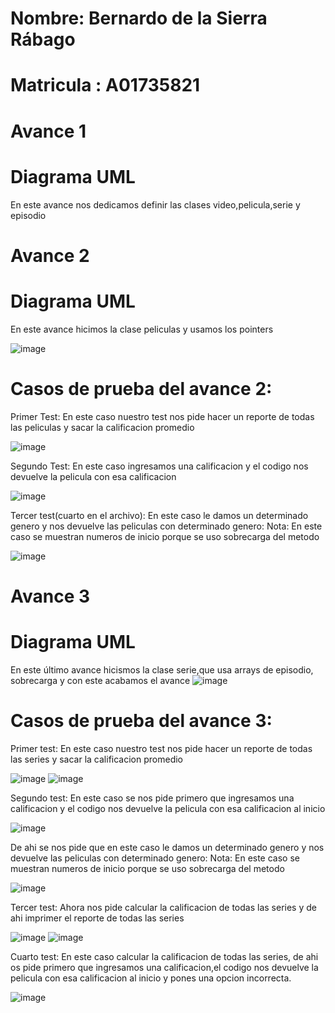 # Nombre: Bernardo de la Sierra Rábago
# Matricula : A01735821
# Avance 1
# Diagrama UML
En este avance nos dedicamos definir las clases video,pelicula,serie y episodio

# Avance 2
# Diagrama UML
En este avance hicimos la clase peliculas y usamos los pointers

![image](https://user-images.githubusercontent.com/93608793/169872454-88fa0ae1-9229-40bb-9f54-ddab24a90cd2.png)

# Casos de prueba del avance 2:

Primer Test:
En este caso nuestro test nos pide hacer un reporte de todas las peliculas y sacar la calificacion promedio

![image](https://user-images.githubusercontent.com/93608793/172986743-2b27ab1a-c384-4622-99a7-1b3122a07a53.png)

Segundo Test:
En este caso ingresamos una calificacion y el codigo nos devuelve la pelicula con esa calificacion

![image](https://user-images.githubusercontent.com/93608793/172986817-96e0d250-b36e-42d5-8334-6f0aa7347c02.png)

Tercer test(cuarto en el archivo):
En este caso le damos un determinado genero y nos devuelve las peliculas con determinado genero:
Nota: En este caso se muestran numeros de inicio porque se uso sobrecarga del metodo

![image](https://user-images.githubusercontent.com/93608793/172986872-b77cf2c4-fa71-4686-b8be-eb8bc4ce1cbf.png)

# Avance 3
# Diagrama UML
En este último avance hicismos la clase serie,que usa arrays de episodio, sobrecarga y con este acabamos el avance
![image](https://user-images.githubusercontent.com/93608793/172985990-80b0c1ee-e6e2-4eea-8e9b-84506e54a2fd.png)
# Casos de prueba del avance 3:

Primer test:
En este caso nuestro test nos pide hacer un reporte de todas las series y sacar la calificacion promedio

![image](https://user-images.githubusercontent.com/93608793/172987679-b917f10c-f858-475c-8e99-6da4fecff449.png)
![image](https://user-images.githubusercontent.com/93608793/172987717-40f5f206-00f2-4682-a78c-451a0efe129f.png)

Segundo test:
En este caso se nos pide primero que ingresamos una calificacion y el codigo nos devuelve la pelicula con esa calificacion al inicio

![image](https://user-images.githubusercontent.com/93608793/172987961-f6539e10-5b3e-4d1b-8aba-69a864752b4b.png)

De ahi se nos pide que en este caso le damos un determinado genero y nos devuelve las peliculas con determinado genero:
Nota: En este caso se muestran numeros de inicio porque se uso sobrecarga del metodo

![image](https://user-images.githubusercontent.com/93608793/172988023-8c80c38f-8a11-472b-a3f6-7af0722c6fff.png)

Tercer test:
Ahora nos pide calcular la calificacion de todas las series y de ahi imprimer el reporte de todas las series

![image](https://user-images.githubusercontent.com/93608793/172988228-c81bb406-aa23-4f96-99ed-9559b36c9990.png)
![image](https://user-images.githubusercontent.com/93608793/172988251-87a56fa2-9e71-4bb3-9f54-dd707b6c4b7b.png)

Cuarto test:
En este caso calcular la calificacion de todas las series, de ahi os pide primero que ingresamos una calificacion,el codigo nos devuelve la pelicula con esa calificacion al inicio y pones una opcion incorrecta.

![image](https://user-images.githubusercontent.com/93608793/172988582-582bb3b3-2ef5-4ac1-b95c-a8c7fbaaf193.png)



